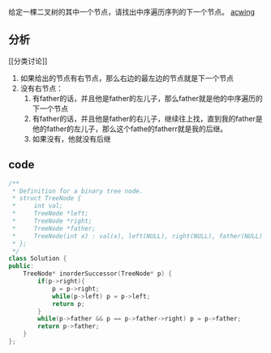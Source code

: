 给定一棵二叉树的其中一个节点，请找出中序遍历序列的下一个节点。
[acwing](https://www.acwing.com/problem/content/31/)
## 分析
[[分类讨论]]
1. 如果给出的节点有右节点，那么右边的最左边的节点就是下一个节点
2. 没有右节点：
	1. 有father的话，并且他是father的左儿子，那么father就是他的中序遍历的下一个节点
	2. 有father的话，并且他是father的右儿子，继续往上找，直到我的father是他的father的左儿子，那么这个fathe的fatherr就是我的后继。
	3. 如果没有，他就没有后继

## code
```c++
/**
 * Definition for a binary tree node.
 * struct TreeNode {
 *     int val;
 *     TreeNode *left;
 *     TreeNode *right;
 *     TreeNode *father;
 *     TreeNode(int x) : val(x), left(NULL), right(NULL), father(NULL) {}
 * };
 */
class Solution {
public:
    TreeNode* inorderSuccessor(TreeNode* p) {
        if(p->right){
            p = p->right;
            while(p->left) p = p->left;
            return p;
        }
        while(p->father && p == p->father->right) p = p->father;
        return p->father;
    }
};
```